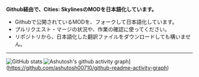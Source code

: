 **Github経由で、Cities: SkylinesのMODを日本語化しています。**

- Githubで公開されているMODを、フォークして日本語化しています。
- プルリクエスト・マージの状況や、作業の確認に使ってください。
- リポジトリから、日本語化した翻訳ファイルをダウンロードしても構いません。

---

![GitHub stats](https://github-readme-stats.vercel.app/api?username=shg166&show_icons=true)
![Ashutosh's github activity graph](https://github-readme-activity-graph.vercel.app/graph?username=shg166&theme=github)](https://github.com/ashutosh00710/github-readme-activity-graph)
